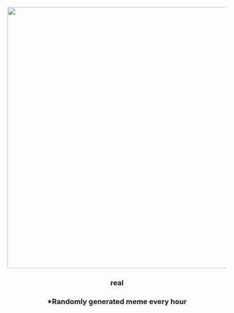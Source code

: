 <p align="center">
        <img src="https://i.redd.it/lx9l5y7e1r0a1.png" width="600" height="600">
        </p>
        <h3 align="center">real</h3>
        <h3 align="center">*Randomly generated meme every hour</h3>
    